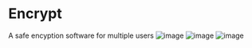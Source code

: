 # Encrypt
 A safe encyption software for multiple users
![image](https://user-images.githubusercontent.com/106536344/201786329-c10b2797-4dec-4018-a84f-25dd629ced17.png)
![image](https://user-images.githubusercontent.com/106536344/201786334-deaf3d88-d8b4-4425-b6a8-c432765c399b.png)
![image](https://user-images.githubusercontent.com/106536344/201786349-26596e6c-3259-4955-8df5-441282d859cb.png)

